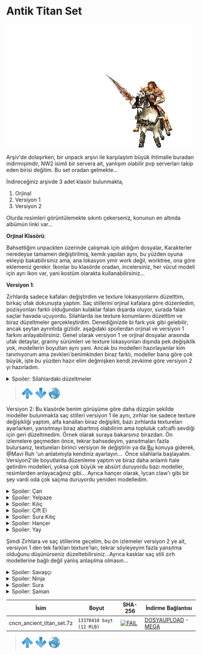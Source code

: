 # Antik Titan Set

![FAIL](/ASSETS/3D/30.gif)

Arşiv'de dolaşırken, bir unpack arşivi ile karşılaştım büyük ihtimalle buradan indirmişimdir, NW2 isimli bir servera ait, yanlışım olabilir pvp serverları takip eden birisi değilim.
Bu set oradan gelmekte...

İndireceğiniz arşivde 3 adet klasör bulunmakta,

1. Orjinal
2. Versiyon 1
3. Versiyon 2

Olurda resimleri görüntülemekte sıkıntı çekerseniz, konunun en altında albümün linki var...

**Orjinal Klasörü**:

Bahsettiğim unpackten üzerinde çalışmak için aldığım dosyalar, Karakterler neredeyse tamamen değiştirilmiş, kemik yapıları aynı, bu yüzden oyuna ekleyip bakabilirsiniz ama, ana lokasyon ymir work değil, worktree, ona göre eklemeniz gerekir. İkonlar bu klasörde oradan, incelersiniz, her vücut modeli için ayrı ikon var, yani kostüm olarakta kullanabilirsiniz...​

**Versiyon 1**:

Zırhlarda sadece kafaları değiştirdim ve texture lokasyonlarını düzelttim, birkaç ufak dokunuşta yaptım.​
Saç stillerini orjinal kafalara göre düzenledim, pozisyonları farklı olduğundan kulaklar falan dışarda oluyor, surada falan saçlar havada uçuyordu.​
Silahlarda ise texture konumlarını düzelttim ve biraz düzeltmeler gerçekleştirdim. Denediğinizde bi fark yok gibi gelebilir, ancak şeytan ayrıntıda gizlidir. aşağıdaki spoilerdan orjinal ve versiyon 1 farkını anlayabilirsiniz. Genel olarak versiyon 1 ve orjinal dosyalar arasında ufak detaylar, granny sürümleri ve texture lokasyonları dışında pek değişiklik yok, modellerin boyutları aynı yani. Ancak bu modelleri hazırlayanlar kim tanımıyorum ama zevkleri benimkinden biraz farklı, modeller bana göre çok büyük, işte bu yüzden hazır elim değmişken kendi zevkime göre versiyon 2 yi hazırladım.​

<details>
  <summary>Spoiler: Silahlardaki düzeltmeler</summary>

[![FAIL](/ASSETS/3D/002_01.gif)](https://www.imagevisit.com/images/2021/02/20/Untitled-28.gif)
[![FAIL](/ASSETS/3D/002_02.gif)](https://www.imagevisit.com/images/2021/02/20/Untitled-29.gif)

Sağdaki versiyon 1

</details>

> [![up](/ASSETS/up.png)](/TR/3D/001.md)  [![down](/ASSETS/down.png)](/TR/3D/003.md)  [![index](/ASSETS/index.png)](/README.md)

Versiyon 2:
Bu klasörde benim görüşüme göre daha düzgün şekilde modeller bulunmakta saç stilleri versiyon 1 ile aynı, zırhlar ise sadece texture değişikliği yaptım, alfa kanalları biraz değişikti, bazı zırhlarda textureları ayarlarken, yansıtmayı biraz abartmış olabilirim ama topluluk cafcaflı sevdiği için geri düzeltmedim. Örnek olarak suraya bakarsınız birazdan. Ön izlemelere geçmeden önce, tekrar bahsedeyim, yansıtmaları fazla bulursanız, textureları birinci versiyon ile değiştirin ya da [Bu](https://forum.turkmmo.com/konu/3661103-belki-de-cogunuz-bunu-cok-aradiniz-mavi-ruh-zirh-silah-boyama-ve-metallik-efektlerini-istediginiz-bolgelere-yonlendirme-sesli-anlatimli-video/) konuya giderek, @Mаvi Ruh 'un anlatımıyla kendiniz ayarlayın...​
​
Önce silahlarla başlayalım. Versiyon2'de boyutlarda düzenleme yaptım ve biraz daha anlamlı hale getirdim modelleri, yoksa çok büyük ve absürt duruyordu bazı modeller, resimlerden anlayacağınız gibi... Ayrıca hançer olarak, lycan claw'ı gibi bir şey vardı oda çok saçma duruyordu yeniden modelledim.​

<details>
  <summary>Spoiler: Çan</summary>

[![FAIL](/ASSETS/3D/002_03.png)](https://www.imagevisit.com/images/2021/02/20/orginal_belll.png)
[![FAIL](/ASSETS/3D/002_04.png)](https://www.imagevisit.com/images/2021/02/20/versiyon2_belll.png)

</details>

<details>
  <summary>Spoiler: Yelpaze</summary>

[![FAIL](/ASSETS/3D/002_05.png)](https://www.imagevisit.com/images/2021/02/20/orginal_fan.png)
[![FAIL](/ASSETS/3D/002_06.png)](https://www.imagevisit.com/images/2021/02/20/versiyon2_fan.png)

</details>

<details>
  <summary>Spoiler: Kılıç</summary>

[![FAIL](/ASSETS/3D/002_07.png)](https://www.imagevisit.com/images/2021/02/20/orginal_sword.png)
[![FAIL](/ASSETS/3D/002_08.png)](https://www.imagevisit.com/images/2021/02/20/versiyon2_sword.png)

</details>

<details>
  <summary>Spoiler: Çift El</summary>

[![FAIL](/ASSETS/3D/002_09.png)](https://www.imagevisit.com/images/2021/02/20/orginal_twohand.png)
[![FAIL](/ASSETS/3D/002_10.png)](https://www.imagevisit.com/images/2021/02/20/versiyon2_twohand.png)

</details>

<details>
  <summary>Spoiler: Sura Kılıç</summary>

[![FAIL](/ASSETS/3D/002_11.png)](https://www.imagevisit.com/images/2021/02/20/orginal_ssword.png)
[![FAIL](/ASSETS/3D/002_12.png)](https://www.imagevisit.com/images/2021/02/20/versiyon2_ssword.png)

</details>

<details>
  <summary>Spoiler: Hançer</summary>

[![FAIL](/ASSETS/3D/002_13.png)](https://www.imagevisit.com/images/2021/02/20/orginal_dagger.png)
[![FAIL](/ASSETS/3D/002_14.png)](https://www.imagevisit.com/images/2021/02/20/versiyon2_dagger.png)

</details>

<details>
  <summary>Spoiler: Yay</summary>

[![FAIL](/ASSETS/3D/002_15.png)](https://www.imagevisit.com/images/2021/02/20/orginal_bow.png)
[![FAIL](/ASSETS/3D/002_16.png)](https://www.imagevisit.com/images/2021/02/20/versiyon2_bow.png)

</details>


Şimdi Zırhlara ve saç stillerine geçelim, bu ön izlemeler versiyon 2 ye ait, versiyon 1 den tek farkları texture'ları, tekrar söyleyeyim fazla yansıtma olduğunu düşünürseniz düzeltebilirsiniz...Ayrıca kasklar saç stili zırh modellerine bağlı değil yanlış anlaşılma olmasın...


<details>
  <summary>Spoiler: Savaşçı</summary>

[![FAIL](/ASSETS/3D/002_17.gif)](https://www.imagevisit.com/images/2021/02/20/warrior_m.gif)
[![FAIL](/ASSETS/3D/002_18.gif)](https://www.imagevisit.com/images/2021/02/20/warrior_m_specular.gif)

[![FAIL](/ASSETS/3D/002_19.gif)](https://www.imagevisit.com/images/2021/02/20/warrior_f.gif)
[![FAIL](/ASSETS/3D/002_20.gif)](https://www.imagevisit.com/images/2021/02/20/warrior_f_specular.gif)

</details>

<details>
  <summary>Spoiler: Ninja</summary>

[![FAIL](/ASSETS/3D/002_21.gif)](https://www.imagevisit.com/images/2021/02/20/assassin_m.gif)
[![FAIL](/ASSETS/3D/002_22.gif)](https://www.imagevisit.com/images/2021/02/20/assassin_m_specular.gif)

[![FAIL](/ASSETS/3D/002_23.gif)](https://www.imagevisit.com/images/2021/02/20/assassin_f.gif)
[![FAIL](/ASSETS/3D/002_24.gif)](https://www.imagevisit.com/images/2021/02/20/assassin_f_specular.gif)

</details>

<details>
  <summary>Spoiler: Sura</summary>

[![FAIL](/ASSETS/3D/002_25.gif)](https://www.imagevisit.com/images/2021/02/20/sura_m.gif)
[![FAIL](/ASSETS/3D/002_26.gif)](https://www.imagevisit.com/images/2021/02/20/sura_m_specular.gif)

[![FAIL](/ASSETS/3D/002_27.gif)](https://www.imagevisit.com/images/2021/02/20/sura_f.gif)
[![FAIL](/ASSETS/3D/002_28.gif)](https://www.imagevisit.com/images/2021/02/20/sura_f_specular.gif)

</details>

<details>
  <summary>Spoiler: Şaman</summary>

[![FAIL](/ASSETS/3D/002_29.gif)](https://www.imagevisit.com/images/2021/02/20/shaman_m.gif)
[![FAIL](/ASSETS/3D/002_30.gif)](https://www.imagevisit.com/images/2021/02/20/shaman_m_specular.gif)

[![FAIL](/ASSETS/3D/002_31.gif)](https://www.imagevisit.com/images/2021/02/20/shaman_f.gif)
[![FAIL](/ASSETS/3D/002_32.gif)](https://www.imagevisit.com/images/2021/02/20/shaman_f_specular.gif)

</details>

| İsim | Boyut | SHA-256 | İndirme Bağlantısı |
| ---- | ----- | -- | ---- |
| cncn_ancient_titan_set.7z	| `13370418 bayt (12 MiB)` | [![FAIL](https://img.shields.io/static/v1?label=Virustotal&logo=virustotal&logoColor=black&labelColor=blue&message=5a231c68859861a2e87353fbb25dcbcadce6b50ffda7ba8dadcccca39dd7e156&color=9cf)](https://www.virustotal.com/gui/file/5a231c68859861a2e87353fbb25dcbcadce6b50ffda7ba8dadcccca39dd7e156?nocache=1) | [DOSYAUPLOAD](https://www.dosyaupload.com/2MKso/cncn_ancient_titan_set.7z) - [MEGA](https://mega.nz/file/pTpj2IYD#GxS1KagBUhlP-aOfoG8zMp6XgpM7zbqqf_ygJ0FYYEs)|

> [![up](/ASSETS/up.png)](/TR/3D/001.md)  [![down](/ASSETS/down.png)](/TR/3D/003.md)  [![index](/ASSETS/index.png)](/README.md)